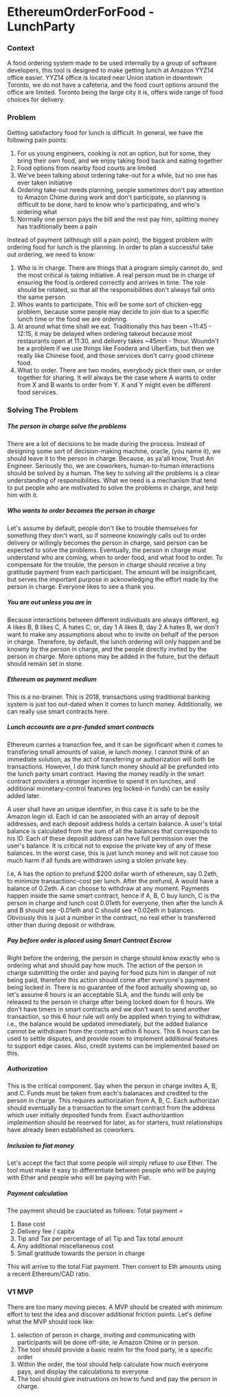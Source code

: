 # EthereumOrderForFood - LunchParty

### Context
A food ordering system made to be used internally by a group of software developers, this tool is designed to make getting lunch at Amazon YYZ14 office easier. YYZ14 office is located near Union station in downtown Toronto, we do not have a cafeteria, and the food court options around the office are limited. Toronto being the large city it is, offers wide range of food choices for delivery.

### Problem
Getting satisfactory food for lunch is difficult. In general, we have the following pain points:
1. For us young engineers, cooking is not an option, but for some, they bring their own food, and we enjoy taking food back and eating together
2. Food options from nearby food courts are limited
3. We've been talking about ordering take-out for a while, but no one has ever taken initiative
4. Ordering take-out needs planning, people sometimes don't pay attention to Amazon Chime during work and don't participate, so planning is difficult to be done, hard to know who's participating, and who's ordering what
5. Normally one person pays the bill and the rest pay him, splitting money has traditionally been a pain

Instead of payment (although still a pain point), the biggest problem with ordering food for lunch is the planning. In order to plan a successful take out ordering, we need to know:
1. Who is in charge. There are things that a program simply cannot do, and the most critical is taking initiative. A real person must be in charge of ensuring the food is ordered correctly and arrives in time. The role should be rotated, so that all the responsibilities don't always fall onto the same person.
2. Whos wants to participate. This will be some sort of chicken-egg problem, because some people may decide to join due to a specific lunch time or the food we are ordering.
3. At around what time shall we eat. Traditionally this has been ~11:45 - 12:15, it may be delayed when ordering takeout because most restaurants open at 11:30, and delivery takes ~45min - 1hour. Woundn't be a problem if we use things like Foodera and UberEats, but then we really like Chinese food, and those services don't carry good chinese food.
4. What to order. There are two modes, everybody pick their own, or order together for sharing. It will always be the case where A wants to order from X and B wants to order from Y. X and Y might even be different food services. 

### Solving The Problem

##### The person in charge solve the problems
There are a lot of decisions to be made during the process. Instead of designing some sort of decision-making machine, oracle, (you name it), we should leave it to the person in charge. Because, as ya'all know, Trust An Engineer. Seriously tho, we are coworkers, human-to-human interactions should be solved by a human. The key to solving all the problems is a clear understanding of responsibilities. What we need is a mechanism that tend to put people who are motivated to solve the problems in charge, and help him with it.

##### Who wants to order becomes the person in charge
Let's assume by default, people don't like to trouble themselves for something they don't want, so if someone knowingly calls out to order delivery or willingly becomes the person in charge, said person can be expected to solve the problems. Eventually, the person in charge must understand who are coming, when to order food, and what food to order. To compensate for the trouble, the person in charge should receive a tiny gratitude payment from each participant. The amount will be insignificant, but serves the important purpose in acknowledging the effort made by the person in charge. Everyone likes to see a thank you.

##### You are out unless you are in
Because interactions between different individuals are always different, eg A likes B, B likes C, A hates C; or, day 1 A likes B, day 2 A hates B, we don't want to make any assumptions about who to invite on behalf of the person in charge. Therefore, by default, the lunch ordering will only happen and be knowny by the person in charge, and the people directly invited by the person in charge. More options may be added in the future, but the default should remain set in stone.

##### Ethereum as payment medium
This is a no-brainer. This is 2018, transactions using traditiional banking system is just too out-dated when it comes to lunch money. Additionally, we can really use smart contracts here.

##### Lunch accounts are a pre-funded smart contracts
Ethereum carries a transction fee, and it can be significant when it comes to transfering small amounts of value, ie lunch money. I cannot think of an immediate solution, as the act of transferring or authorization will both be transactions. However, I do think lunch money should all be prefunded into the lunch party smart contract. Having the money readily in the smart contract providers a stronger incentive to spend it on lunches, and additional monetary-control features (eg locked-in funds) can be easily added later.

A user shall have an unique identifier, in this case it is safe to be the Amazon login id. Each id can be associated with an array of deposit addresses, and each deposit address holds a certain balance. A user's total balance is calculated from the sum of all the balances that corresponds to his ID. Each of these deposit address can have full permission over the user's balance. It is critical not to expose the private key of any of these balances. In the worst case, this is just lunch money and will not cause too much harm if all funds are withdrawn using a stolen private key.

I.e, A has the option to prefund $200 dollar worth of ethereum, say 0.2eth, to minimize transactionc-cost per lunch. After the prefund, A would have a balance of 0.2eth. A can choose to withdraw at any moment. Payments happen inside the same smart contract, hence if A, B, C buy lunch, C is the person in charge and lunch cost 0.01eth for everyone, then after the lunch A and B should see -0.01eth and C should see +0.02eth in balances. Obviously this is just a number in the contract, no real ether is transferred other than during deposit or withdraw. 

##### Pay before order is placed using Smart Contract Escrow
Right before the ordering, the person in charge should know exactly who is ordering what and should pay how much. The action of the person in charge submitting the order and paying for food puts him in danger of not being paid, therefore this action should come after everyone's payment being locked in. There is no guarantee of the food actually showing up, so let's assume 6 hours is an acceptable SLA, and the funds will only be released to the person in charge after being locked down for 6 hours. We don't have timers in smart contracts and we don't want to send another transaction, so this 6 hour rule will only be applied when trying to withdraw, i.e., the balance would be updated immediately, but the added balance cannot be withdrawn from the contract within 6 hours. This 6 hours can be used to settle disputes, and provide room to implement additional features to support edge cases. Also, credit systems can be implemented based on this.


##### Authorization
This is the critical component. Say when the person in charge invites A, B, and C. Funds must be taken from each's balanaces and credited to the person in charge. This requires authorization from A, B, C. Each authorizan should eventually be a transaction to the smart contract from the address which user initially deposited funds from.
Exact authorizantion implemention should be reserved for later, as for starters, trust relationships have already been established as coworkers. 

##### Inclusion to fiat money
Let's accept the fact that some people will simply refuse to use Ether. The tool must make it easy to differentiate between people who will be paying with Ether and people who will be paying with Fiat.

##### Payment calculation
The payment should be cauclated as follows:
Total payment =
1. Base cost
2. Delivery fee / capita
3. Tip and Tax per percentage of all Tip and Tax total amount
4. Any additional miscellaneous cost
5. Small gratitude towards the person in charge

This will arrive to the total Fiat payment. Then convert to Eth amounts using a recent Ethereum/CAD ratio.

### V1 MVP
There are too many moving pieces. A MVP should be created with minimum effort to test the idea and discover additional friction points. Let's define what the MVP should look like:
1. selection of person in charge, inviting and communicating with participants will be done off-site, ie Amazon Chime or in person.
2. The tool should provide a basic realm for the food party, ie a specific order
3. Within the order, the tool should help calculate how much everyone pays, and display the calculations to everyone
4. The tool should give instrustions on how to fund and pay the person in charge.

